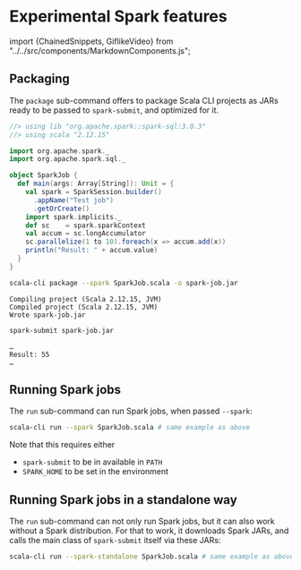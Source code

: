# Experimental Spark features

import {ChainedSnippets, GiflikeVideo} from "../../src/components/MarkdownComponents.js";

## Packaging

The `package` sub-command offers to package Scala CLI projects as JARs ready to be passed
to `spark-submit`, and optimized for it.

<ChainedSnippets>

```scala title=SparkJob.scala
//> using lib "org.apache.spark::spark-sql:3.0.3"
//> using scala "2.12.15"

import org.apache.spark._
import org.apache.spark.sql._

object SparkJob {
  def main(args: Array[String]): Unit = {
    val spark = SparkSession.builder()
      .appName("Test job")
      .getOrCreate()
    import spark.implicits._
    def sc    = spark.sparkContext
    val accum = sc.longAccumulator
    sc.parallelize(1 to 10).foreach(x => accum.add(x))
    println("Result: " + accum.value)
  }
}
```

```bash
scala-cli package --spark SparkJob.scala -o spark-job.jar
```

```text
Compiling project (Scala 2.12.15, JVM)
Compiled project (Scala 2.12.15, JVM)
Wrote spark-job.jar
```

```bash
spark-submit spark-job.jar
```

```text
…
Result: 55
…
```

</ChainedSnippets>

## Running Spark jobs

The `run` sub-command can run Spark jobs, when passed `--spark`:

```bash
scala-cli run --spark SparkJob.scala # same example as above
```

Note that this requires either
- `spark-submit` to be in available in `PATH`
- `SPARK_HOME` to be set in the environment

## Running Spark jobs in a standalone way

The `run` sub-command can not only run Spark jobs, but it can also work without a Spark
distribution. For that to work, it downloads Spark JARs, and calls the main class of
`spark-submit` itself via these JARs:

```bash
scala-cli run --spark-standalone SparkJob.scala # same example as above
```
